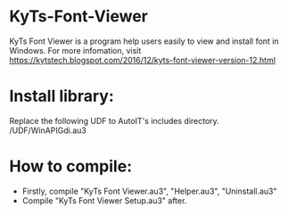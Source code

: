 # KyTs-Font-Viewer
KyTs Font Viewer is a program help users easily to view and install font in Windows.
For more infomation, visit https://kytstech.blogspot.com/2016/12/kyts-font-viewer-version-12.html

# Install library:
Replace the following UDF to AutoIT's includes directory.
/UDF/WinAPIGdi.au3

# How to compile:
- Firstly, compile "KyTs Font Viewer.au3", "Helper.au3", "Uninstall.au3"
- Compile "KyTs Font Viewer Setup.au3" after.
